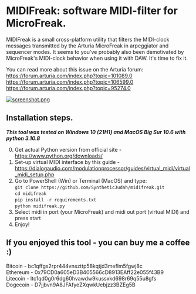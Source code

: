 # MIDIFreak: software MIDI-filter for MicroFreak.

MIDIFreak is a small cross-platform utility that filters the MIDI-clock messages transmitted by the Arturia MicroFreak in arpeggiator and sequencer modes. It seems to you've probably also been demotivated by MicroFreak's MIDI-clock behavior when using it with DAW. It's time to fix it.

You can read more about this issue on the Arturia forum:<br />
https://forum.arturia.com/index.php?topic=101089.0<br />
https://forum.arturia.com/index.php?topic=106599.0<br />
https://forum.arturia.com/index.php?topic=95274.0<br />

[![screenshot.png](https://i.postimg.cc/W1J8gpCT/screenshot.png)](https://postimg.cc/RW4wzmvD)

## Installation steps.
***This tool was tested on Windows 10 (21H1) and MacOS Big Sur 10.6 with python 3.10.8***

0. Get actual Python version from official site - https://www.python.org/downloads/
1. Set-up virtual MIDI interface by this guide - https://dialogaudio.com/modulationprocessor/guides/virtual_midi/virtual_midi_setup.php
2. Go to PowerShell (Win) or Terminal (MacOS) and type: <br />
	`git clone https://github.com/SyntheticJudah/midifreak.git`<br />
	`cd midifreak`<br />
	`pip install -r requirements.txt`<br />
	`python midifreak.py`<br />
3. Select midi in port (your MicroFreak) and midi out port (virtual MIDI) and press start
4. Enjoy!

## If you enjoyed this tool - you can buy me a coffee :)

Bitcoin - bc1qffgs2rpr444vnszttp58kqtjd3meflm5fgwj8c<br />
Ethereum - 0x79CD0a605eD3B405566cD8913EAff22e055f43B9<br />
Litecoin - ltc1qd0g0r6dg60hvawdw9kussxkd698r69q55u8gfs<br />
Dogecoin - D7jjbvn9A8JFAfyeZXqwkUebjzz3BZEg5B<br />



